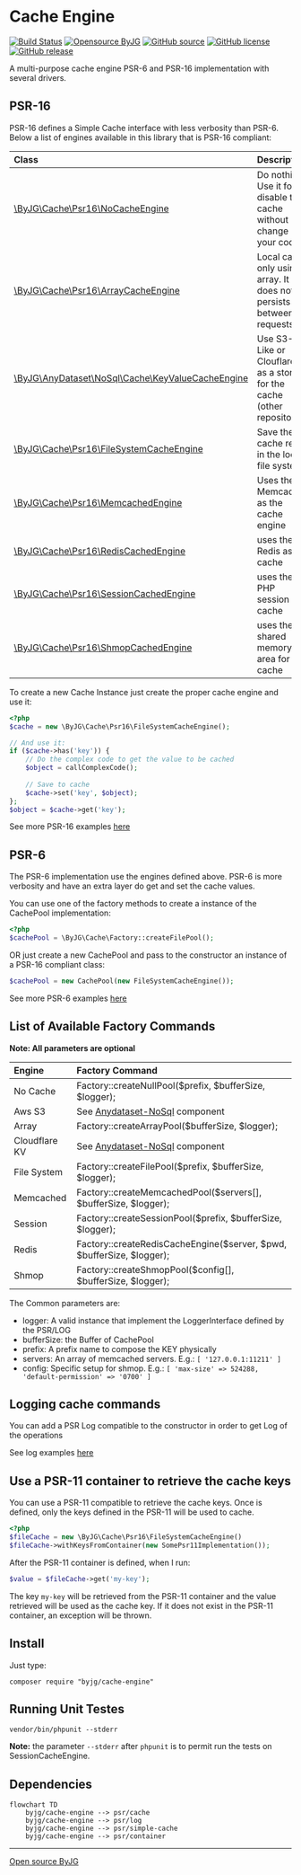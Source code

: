 # Cache Engine

[![Build Status](https://github.com/byjg/php-cache-engine/actions/workflows/phpunit.yml/badge.svg?branch=master)](https://github.com/byjg/php-cache-engine/actions/workflows/phpunit.yml)
[![Opensource ByJG](https://img.shields.io/badge/opensource-byjg-success.svg)](http://opensource.byjg.com)
[![GitHub source](https://img.shields.io/badge/Github-source-informational?logo=github)](https://github.com/byjg/php-cache-engine/)
[![GitHub license](https://img.shields.io/github/license/byjg/php-cache-engine.svg)](https://opensource.byjg.com/opensource/licensing.html)
[![GitHub release](https://img.shields.io/github/release/byjg/php-cache-engine.svg)](https://github.com/byjg/php-cache-engine/releases/)


A multi-purpose cache engine PSR-6 and PSR-16 implementation with several drivers.

## PSR-16
 
PSR-16 defines a Simple Cache interface with less verbosity than PSR-6. Below a list
of engines available in this library that is PSR-16 compliant:

| Class                                                                                                     | Description                                                            |
|:----------------------------------------------------------------------------------------------------------|:-----------------------------------------------------------------------|
| [\ByJG\Cache\Psr16\NoCacheEngine](docs/class-no-cache-engine.md)                                          | Do nothing. Use it for disable the cache without change your code      |
| [\ByJG\Cache\Psr16\ArrayCacheEngine](docs/class-array-cache-engine.md)                                    | Local cache only using array. It does not persists between requests    |
| [\ByJG\AnyDataset\NoSql\Cache\KeyValueCacheEngine](https://github.com/byjg/php-anydataset-nosql)          | Use S3-Like or ClouflareKV as a store for the cache (other repository) |
| [\ByJG\Cache\Psr16\FileSystemCacheEngine](docs/class-filesystem-cache-engine.md)                          | Save the cache result in the local file system                         |
| [\ByJG\Cache\Psr16\MemcachedEngine](docs/class-memcached-engine.md)                                       | Uses the Memcached as the cache engine                                 |
| [\ByJG\Cache\Psr16\RedisCachedEngine](docs/class-redis-cache-engine.md)                                   | uses the Redis as cache                                                |
| [\ByJG\Cache\Psr16\SessionCachedEngine](docs/class-session-cache-engine.md)                               | uses the PHP session as cache                                          |
| [\ByJG\Cache\Psr16\ShmopCachedEngine](docs/class-shmop-cache-engine.md)                                   | uses the shared memory area for cache                                  |

To create a new Cache Instance just create the proper cache engine and use it:

```php
<?php
$cache = new \ByJG\Cache\Psr16\FileSystemCacheEngine();

// And use it:
if ($cache->has('key')) {
    // Do the complex code to get the value to be cached
    $object = callComplexCode();
    
    // Save to cache
    $cache->set('key', $object);
};
$object = $cache->get('key');
```

See more PSR-16 examples [here](docs/basic-usage-psr16-simplecache.md)

## PSR-6 

The PSR-6 implementation use the engines defined above. PSR-6 is more verbosity and
have an extra layer do get and set the cache values. 

You can use one of the factory methods to create a instance of the CachePool implementation:

```php
<?php
$cachePool = \ByJG\Cache\Factory::createFilePool();
```

 OR just create a new CachePool and pass to the constructor an instance of a PSR-16 compliant class:

```php
$cachePool = new CachePool(new FileSystemCacheEngine());
```

See more PSR-6 examples [here](docs/basic-usage-psr6-cachepool.md)

## List of Available Factory Commands

**Note: All parameters are optional**

| Engine        | Factory Command                                                                |
|:--------------|:-------------------------------------------------------------------------------|
| No Cache      | Factory::createNullPool($prefix, $bufferSize, $logger);                        |
| Aws S3        | See [Anydataset-NoSql](https://github.com/byjg/php-anydataset-nosql) component |
| Array         | Factory::createArrayPool($bufferSize, $logger);                                |
| Cloudflare KV | See [Anydataset-NoSql](https://github.com/byjg/php-anydataset-nosql) component |
| File System   | Factory::createFilePool($prefix, $bufferSize, $logger);                        |
| Memcached     | Factory::createMemcachedPool($servers[], $bufferSize, $logger);                |
| Session       | Factory::createSessionPool($prefix, $bufferSize, $logger);                     |
| Redis         | Factory::createRedisCacheEngine($server, $pwd, $bufferSize, $logger);          |
| Shmop         | Factory::createShmopPool($config[], $bufferSize, $logger);                     |

The Common parameters are:

- logger: A valid instance that implement the LoggerInterface defined by the PSR/LOG
- bufferSize: the Buffer of CachePool
- prefix: A prefix name to compose the KEY physically 
- servers: An array of memcached servers. E.g.: `[ '127.0.0.1:11211' ]` 
- config: Specific setup for shmop. E.g.: `[ 'max-size' => 524288, 'default-permission' => '0700' ]`

## Logging cache commands
 
You can add a PSR Log compatible to the constructor in order to get Log of the operations

See log examples [here](docs/setup-log-handler.md)

## Use a PSR-11 container to retrieve the cache keys

You can use a PSR-11 compatible to retrieve the cache keys. Once is defined, only the keys defined 
in the PSR-11 will be used to cache. 

```php
<?php
$fileCache = new \ByJG\Cache\Psr16\FileSystemCacheEngine()
$fileCache->withKeysFromContainer(new SomePsr11Implementation());
```

After the PSR-11 container is defined, when I run:

```php
$value = $fileCache->get('my-key');
```

The key `my-key` will be retrieved from the PSR-11 container and
the value retrieved will be used as the cache key.
If it does not exist in the PSR-11 container, an exception will be thrown.


## Install

Just type: 

```
composer require "byjg/cache-engine"
```


## Running Unit Testes

```
vendor/bin/phpunit --stderr
```

**Note:** the parameter `--stderr` after `phpunit` is to permit run the tests on SessionCacheEngine.  

## Dependencies

```mermaid
flowchart TD
    byjg/cache-engine --> psr/cache
    byjg/cache-engine --> psr/log
    byjg/cache-engine --> psr/simple-cache
    byjg/cache-engine --> psr/container
```
----
[Open source ByJG](http://opensource.byjg.com)
